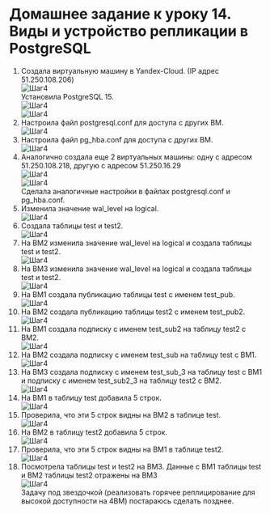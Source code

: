 # Домашнее задание к уроку 14. Виды и устройство репликации в PostgreSQL #   
1. Создала виртуальную машину в Yandex-Cloud. (IP адрес 51.250.108.206)   
![Шаг4](/14_1_create_vm1.jpg)  
Установила PostgreSQL 15.   
![Шаг4](/14_2_inst_psg1.jpg)  
![Шаг4](/14_3_psg_ok1.jpg)  
1. Настроила файл postgresql.conf для доступа с других ВМ.   
![Шаг4](/14_4_psg_conf1.jpg)  
1. Настроила файл pg_hba.conf для доступа с других ВМ.  
![Шаг4](/14_5_hba_conf1.jpg)  
1. Аналогично создала еще 2 виртуальных машины: одну с адресом 51.250.108.218, другую с адресом 51.250.16.29  
![Шаг4](/14_6_create_vm2.jpg)  
![Шаг4](/14_8_create_vm3.jpg)  
Сделала аналогичные настройки в файлах postgresql.conf и pg_hba.conf.   
1. Изменила значение wal_level на logical.   
![Шаг4](/14_11_replica1.jpg)  
1. Создала таблицы test и test2.   
![Шаг4](/14_12_create1.jpg)   
1. На ВМ2 изменила значение wal_level на logical и создала таблицы test и test2.   
![Шаг4](/14_13_create2.jpg)   
1. На ВМ3 изменила значение wal_level на logical и создала таблицы test и test2.   
![Шаг4](/14_14_create3.jpg)  
1. На ВМ1 создала публикацию таблицы test с именем test_pub.   
![Шаг4](/14_15_pub1.jpg)   
1. На ВМ2 создала публикацию таблицы test2 с именем test_pub2.   
![Шаг4](/14_16_pub2.jpg)   
1. На ВМ1 создала подписку с именем test_sub2 на таблицу test2 с ВМ2.   
![Шаг4](/14_17_sub2.jpg)   
1. На ВМ2 создала подписку с именем test_sub на таблицу test с ВМ1.   
![Шаг4](/14_18_sub1.jpg)   
1. На ВМ3 создала подписку с именем test_sub_3 на таблицу test с ВМ1 и подписку с именем test_sub2_3 на таблицу test2 с ВМ2.   
![Шаг4](/14_19_sub3.jpg)   
1. На ВМ1 в таблицу test добавила 5 строк.   
![Шаг4](/14_21_insert1.jpg)   
1. Проверила, что эти 5 строк видны на ВМ2 в таблице test.   
![Шаг4](/14_22_replica1.jpg)   
1. На ВМ2 в таблицу test2 добавила 5 строк.   
![Шаг4](/14_23_insert2.jpg)   
1. Проверила, что эти 5 строк видны на ВМ1 в таблице test2.   
![Шаг4](/14_24_replica2.jpg)   
1. Посмотрела таблицы test и test2 на ВМ3. Данные с ВМ1 таблицы test и ВМ2 таблицы test2 отражены на ВМ3  
![Шаг4](/14_24_replica3.jpg)   
Задачу под звездочкой (реализовать горячее реплицирование для высокой доступности на 4ВМ) постараюсь сделать позднее.
